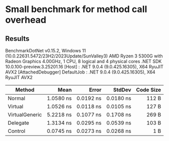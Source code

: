 # Small benchmark for method call overhead

## Results

BenchmarkDotNet v0.15.2, Windows 11 (10.0.22631.5472/23H2/2023Update/SunValley3)
AMD Ryzen 3 5300G with Radeon Graphics 4.00GHz, 1 CPU, 8 logical and 4 physical cores
.NET SDK 10.0.100-preview.3.25201.16
  [Host]     : .NET 9.0.4 (9.0.425.16305), X64 RyuJIT AVX2 [AttachedDebugger]
  DefaultJob : .NET 9.0.4 (9.0.425.16305), X64 RyuJIT AVX2


| Method         | Mean      | Error     | StdDev    | Code Size |
|--------------- |----------:|----------:|----------:|----------:|
| Normal         | 1.0580 ns | 0.0192 ns | 0.0180 ns |     112 B |
| Virtual        | 1.0526 ns | 0.0118 ns | 0.0105 ns |     127 B |
| VirtualGeneric | 5.2218 ns | 0.1077 ns | 0.1708 ns |     269 B |
| Delegate       | 1.3134 ns | 0.0295 ns | 0.0539 ns |     103 B |
| Control        | 0.0745 ns | 0.0273 ns | 0.0268 ns |       1 B |
